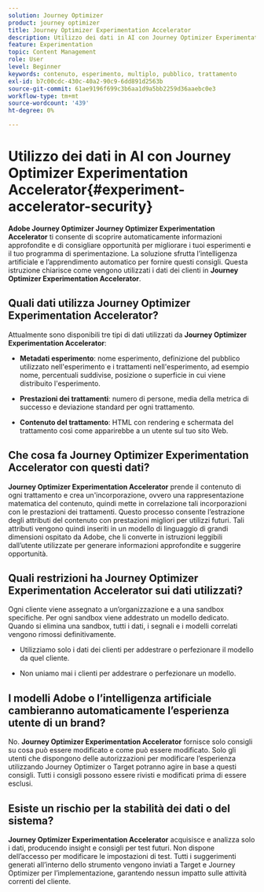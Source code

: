 ```yaml
---
solution: Journey Optimizer
product: journey optimizer
title: Journey Optimizer Experimentation Accelerator
description: Utilizzo dei dati in AI con Journey Optimizer Experimentation Accelerator
feature: Experimentation
topic: Content Management
role: User
level: Beginner
keywords: contenuto, esperimento, multiplo, pubblico, trattamento
exl-id: b7c00cdc-430c-40a2-90c9-6dd891d2563b
source-git-commit: 61ae9196f699c3b6aa1d9a5bb2259d36aaebc0e3
workflow-type: tm+mt
source-wordcount: '439'
ht-degree: 0%

---
```


# Utilizzo dei dati in AI con Journey Optimizer Experimentation Accelerator{#experiment-accelerator-security}

**Adobe Journey Optimizer Journey Optimizer Experimentation Accelerator** ti consente di scoprire automaticamente informazioni approfondite e di consigliare opportunità per migliorare i tuoi esperimenti e il tuo programma di sperimentazione. La soluzione sfrutta l’intelligenza artificiale e l’apprendimento automatico per fornire questi consigli. Questa istruzione chiarisce come vengono utilizzati i dati dei clienti in **Journey Optimizer Experimentation Accelerator**.

## Quali dati utilizza Journey Optimizer Experimentation Accelerator?

Attualmente sono disponibili tre tipi di dati utilizzati da **Journey Optimizer Experimentation Accelerator**:

* **Metadati esperimento**: nome esperimento, definizione del pubblico utilizzato nell&#39;esperimento e i trattamenti nell&#39;esperimento, ad esempio nome, percentuali suddivise, posizione o superficie in cui viene distribuito l&#39;esperimento.

* **Prestazioni dei trattamenti**: numero di persone, media della metrica di successo e deviazione standard per ogni trattamento.

* **Contenuto del trattamento**: HTML con rendering e schermata del trattamento così come apparirebbe a un utente sul tuo sito Web.

## Che cosa fa Journey Optimizer Experimentation Accelerator con questi dati?

**Journey Optimizer Experimentation Accelerator** prende il contenuto di ogni trattamento e crea un&#39;incorporazione, ovvero una rappresentazione matematica del contenuto, quindi mette in correlazione tali incorporazioni con le prestazioni dei trattamenti. Questo processo consente l’estrazione degli attributi del contenuto con prestazioni migliori per utilizzi futuri. Tali attributi vengono quindi inseriti in un modello di linguaggio di grandi dimensioni ospitato da Adobe, che li converte in istruzioni leggibili dall’utente utilizzate per generare informazioni approfondite e suggerire opportunità.

## Quali restrizioni ha Journey Optimizer Experimentation Accelerator sui dati utilizzati?

Ogni cliente viene assegnato a un’organizzazione e a una sandbox specifiche. Per ogni sandbox viene addestrato un modello dedicato. Quando si elimina una sandbox, tutti i dati, i segnali e i modelli correlati vengono rimossi definitivamente.

* Utilizziamo solo i dati dei clienti per addestrare o perfezionare il modello da quel cliente.

* Non uniamo mai i clienti per addestrare o perfezionare un modello.

## I modelli Adobe o l’intelligenza artificiale cambieranno automaticamente l’esperienza utente di un brand?

No. **Journey Optimizer Experimentation Accelerator** fornisce solo consigli su cosa può essere modificato e come può essere modificato. Solo gli utenti che dispongono delle autorizzazioni per modificare l’esperienza utilizzando Journey Optimizer o Target potranno agire in base a questi consigli. Tutti i consigli possono essere rivisti e modificati prima di essere esclusi.

## Esiste un rischio per la stabilità dei dati o del sistema?

**Journey Optimizer Experimentation Accelerator** acquisisce e analizza solo i dati, producendo insight e consigli per test futuri. Non dispone dell’accesso per modificare le impostazioni di test. Tutti i suggerimenti generati all’interno dello strumento vengono inviati a Target e Journey Optimizer per l’implementazione, garantendo nessun impatto sulle attività correnti del cliente.
